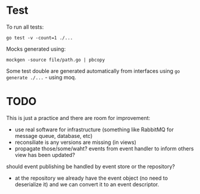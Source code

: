 # Test

To run all tests:

```
go test -v -count=1 ./...
```

Mocks generated using:

```
mockgen -source file/path.go | pbcopy
```

Some test double are generated automatically from interfaces using `go generate ./...` - using moq.

# TODO

This is just a practice and there are room for improvement:

- use real software for infrastructure (something like RabbitMQ for message queue, database, etc)
- reconsiliate is any versions are missing (in views)
- propagate those/some/waht? events from event handler to inform others view has been updated?

should event publishing be handled by event store or the repository?

- at the repository we already have the event object (no need to deserialize it) and we can convert it to an event descriptor.
